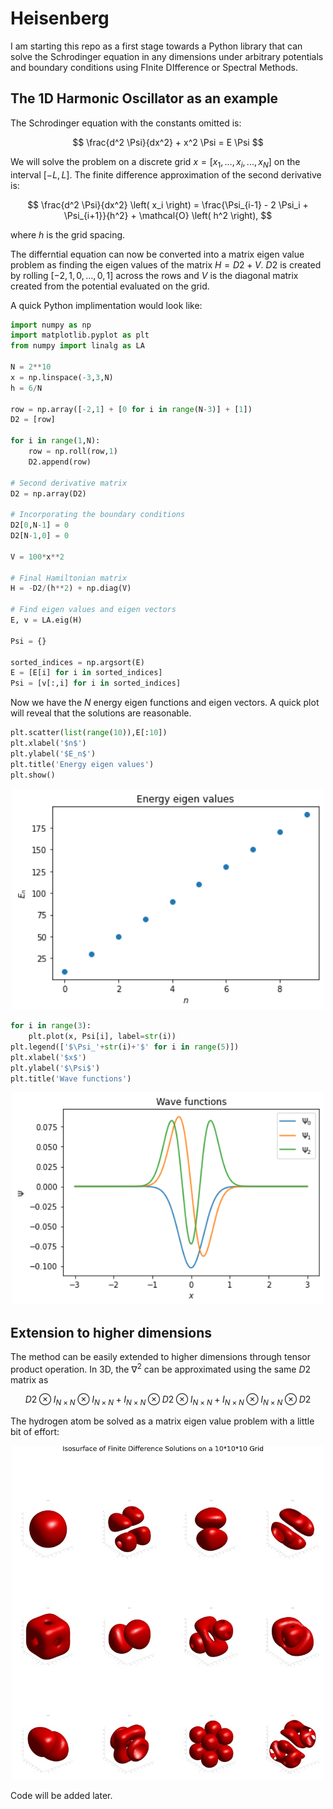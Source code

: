 # Heisenberg
I am starting this repo as a first stage towards a Python library that can solve the Schrodinger equation in any dimensions under arbitrary potentials and boundary conditions using FInite DIfference or Spectral Methods.


## The 1D Harmonic Oscillator as an example           

The Schrodinger equation with the constants omitted is:

$$ \frac{d^2 \Psi}{dx^2} + x^2 \Psi = E \Psi $$

We will solve the problem on a discrete grid $x = [x_1,...,x_i,...,x_N]$ on the interval $[-L,L]$. The finite difference approximation of the second derivative is:

$$ \frac{d^2 \Psi}{dx^2} \left( x_i \right) = \frac{\Psi_{i-1} - 2 \Psi_i + \Psi_{i+1}}{h^2} + \mathcal{O} \left( h^2 \right), $$

where $h$ is the grid spacing.

The differntial equation can now be converted into a matrix eigen value problem as finding the eigen values of the matrix $H =D2 + V$. $D2$ is created by rolling $[-2, 1, 0,...,0, 1]$ across the rows and $V$ is the diagonal matrix created from the potential evaluated on the grid.

A quick Python implimentation would look like:

```python
import numpy as np
import matplotlib.pyplot as plt
from numpy import linalg as LA

N = 2**10
x = np.linspace(-3,3,N)
h = 6/N

row = np.array([-2,1] + [0 for i in range(N-3)] + [1])
D2 = [row]

for i in range(1,N):
    row = np.roll(row,1)
    D2.append(row)
    
# Second derivative matrix
D2 = np.array(D2)

# Incorporating the boundary conditions
D2[0,N-1] = 0
D2[N-1,0] = 0

V = 100*x**2

# Final Hamiltonian matrix
H = -D2/(h**2) + np.diag(V)

# Find eigen values and eigen vectors
E, v = LA.eig(H)

Psi = {}

sorted_indices = np.argsort(E)
E = [E[i] for i in sorted_indices]
Psi = [v[:,i] for i in sorted_indices]
```

Now we have the $N$ energy eigen functions and eigen vectors. A quick plot will reveal that the solutions are reasonable.

```python
plt.scatter(list(range(10)),E[:10])
plt.xlabel('$n$')
plt.ylabel('$E_n$')
plt.title('Energy eigen values')
plt.show()
```
<p align="center">
  <img src="SHO_Energy.png" width="500px" title="">
</p>

```python
for i in range(3):
    plt.plot(x, Psi[i], label=str(i))
plt.legend(['$\Psi_'+str(i)+'$' for i in range(5)])
plt.xlabel('$x$')
plt.ylabel('$\Psi$')
plt.title('Wave functions')
```

<p align="center">
  <img src="SHO_Wave_Functions.png" width="500px" title="">
</p>

## Extension to higher dimensions

The method can be easily extended to higher dimensions through tensor product operation. In 3D, the $\nabla^2$ can be approximated using the same $D2$ matrix as

$$ D2 \otimes I_{N \times N} \otimes I_{N \times N} + I_{N \times N} \otimes D2 \otimes I_{N \times N} + I_{N \times N} \otimes I_{N \times N} \otimes D2 $$

The hydrogen atom be solved as a matrix eigen value problem with a little bit of effort:

<p align="center">
  <img src="Hydrogen Atom Numerical.jpg" width="500px" title="">
</p>

Code will be added later.


